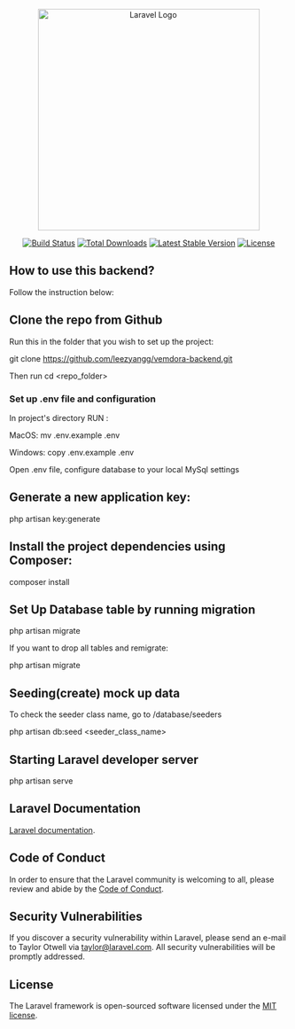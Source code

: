 <p align="center"><a href="https://laravel.com" target="_blank"><img src="https://raw.githubusercontent.com/laravel/art/master/logo-lockup/5%20SVG/2%20CMYK/1%20Full%20Color/laravel-logolockup-cmyk-red.svg" width="400" alt="Laravel Logo"></a></p>

<p align="center">
<a href="https://github.com/laravel/framework/actions"><img src="https://github.com/laravel/framework/workflows/tests/badge.svg" alt="Build Status"></a>
<a href="https://packagist.org/packages/laravel/framework"><img src="https://img.shields.io/packagist/dt/laravel/framework" alt="Total Downloads"></a>
<a href="https://packagist.org/packages/laravel/framework"><img src="https://img.shields.io/packagist/v/laravel/framework" alt="Latest Stable Version"></a>
<a href="https://packagist.org/packages/laravel/framework"><img src="https://img.shields.io/packagist/l/laravel/framework" alt="License"></a>
</p>

## How to use this backend?

Follow the instruction below:

## Clone the repo from Github

Run this in the folder that you wish to set up the project:

git clone https://github.com/leezyangg/vemdora-backend.git

Then run cd <repo_folder>

### Set up .env file and configuration

In project's directory RUN :

MacOS: mv .env.example .env

Windows: copy .env.example .env

Open .env file, configure database to your local MySql settings

## Generate a new application key:

php artisan key:generate

## Install the project dependencies using Composer:

composer install

## Set Up Database table by running migration

php artisan migrate

If you want to drop all tables and remigrate:

php artisan migrate

## Seeding(create) mock up data

To check the seeder class name, go to /database/seeders

php artisan db:seed <seeder_class_name>

## Starting Laravel developer server

php artisan serve

## Laravel Documentation

[Laravel documentation](https://laravel.com/docs/contributions).

## Code of Conduct

In order to ensure that the Laravel community is welcoming to all, please review and abide by the [Code of Conduct](https://laravel.com/docs/contributions#code-of-conduct).

## Security Vulnerabilities

If you discover a security vulnerability within Laravel, please send an e-mail to Taylor Otwell via [taylor@laravel.com](mailto:taylor@laravel.com). All security vulnerabilities will be promptly addressed.

## License

The Laravel framework is open-sourced software licensed under the [MIT license](https://opensource.org/licenses/MIT).
